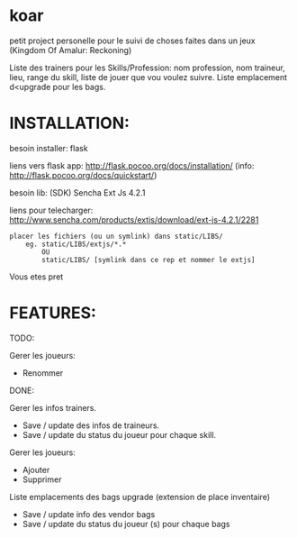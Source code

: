 koar
====

petit project personelle pour le suivi de choses faites dans un jeux (Kingdom Of Amalur: Reckoning)

Liste des trainers pour les Skills/Profession: nom profession, nom traineur, lieu, range du skill, liste de jouer que vou voulez suivre.
Liste emplacement d<upgrade pour les bags.

INSTALLATION:
==============================================

besoin installer: flask

liens vers flask app: http://flask.pocoo.org/docs/installation/
(info: http://flask.pocoo.org/docs/quickstart/)


besoin lib: (SDK) Sencha Ext Js 4.2.1

liens pour telecharger: http://www.sencha.com/products/extjs/download/ext-js-4.2.1/2281


    placer les fichiers (ou un symlink) dans static/LIBS/
        eg. static/LIBS/extjs/*.* 
            OU
            static/LIBS/ [symlink dans ce rep et nommer le extjs]

Vous etes pret


FEATURES:
==========================

TODO:

Gerer les joueurs:
    <ul>
        <li>Renommer</li>
    </ul>
    


DONE:

Gerer les infos trainers.
<ul>
    <li>Save / update des infos de traineurs.</li>
    <li>Save / update du status du joueur pour chaque skill.</li>
</ul>

Gerer les joueurs:
<ul>
    <li>Ajouter</li>
    <li>Supprimer</li>
</ul>

Liste emplacements des bags upgrade (extension de place inventaire)
<ul>
    <li>Save / update info des vendor bags</li>
    <li>Save / update du status du joueur (s) pour chaque bags</li>
</ul>
